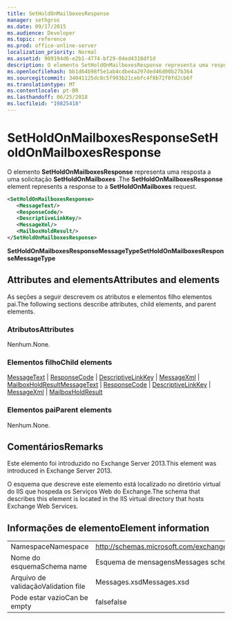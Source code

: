 ```yaml
---
title: SetHoldOnMailboxesResponse
manager: sethgros
ms.date: 09/17/2015
ms.audience: Developer
ms.topic: reference
ms.prod: office-online-server
localization_priority: Normal
ms.assetid: 909194d6-e2b1-4774-bf29-04ed4318df1d
description: O elemento SetHoldOnMailboxesResponse representa uma resposta a uma solicitação SetHoldOnMailboxes.
ms.openlocfilehash: bb1d64b98f5e1ab4cdbe4a297ded46d00b27b364
ms.sourcegitcommit: 34041125dc8c5f993b21cebfc4f8b72f0fd2cb6f
ms.translationtype: MT
ms.contentlocale: pt-BR
ms.lasthandoff: 06/25/2018
ms.locfileid: "19825418"
---
```

# <a name="setholdonmailboxesresponse"></a><span data-ttu-id="86d99-103">SetHoldOnMailboxesResponse</span><span class="sxs-lookup"><span data-stu-id="86d99-103">SetHoldOnMailboxesResponse</span></span>

<span data-ttu-id="86d99-104">O elemento **SetHoldOnMailboxesResponse** representa uma resposta a uma solicitação **SetHoldOnMailboxes** .</span><span class="sxs-lookup"><span data-stu-id="86d99-104">The **SetHoldOnMailboxesResponse** element represents a response to a **SetHoldOnMailboxes** request.</span></span> 
  
```XML
<SetHoldOnMailboxesResponse>
   <MessageText/>
   <ResponseCode/>
   <DescriptiveLinkKey/>
   <MessageXml/>
   <MailboxHoldResult/>
</SetHoldOnMailboxesResponse>
```

 <span data-ttu-id="86d99-105">**SetHoldOnMailboxesResponseMessageType**</span><span class="sxs-lookup"><span data-stu-id="86d99-105">**SetHoldOnMailboxesResponseMessageType**</span></span>
## <a name="attributes-and-elements"></a><span data-ttu-id="86d99-106">Attributes and elements</span><span class="sxs-lookup"><span data-stu-id="86d99-106">Attributes and elements</span></span>

<span data-ttu-id="86d99-107">As seções a seguir descrevem os atributos e elementos filho elementos pai.</span><span class="sxs-lookup"><span data-stu-id="86d99-107">The following sections describe attributes, child elements, and parent elements.</span></span>
  
### <a name="attributes"></a><span data-ttu-id="86d99-108">Atributos</span><span class="sxs-lookup"><span data-stu-id="86d99-108">Attributes</span></span>

<span data-ttu-id="86d99-109">Nenhum.</span><span class="sxs-lookup"><span data-stu-id="86d99-109">None.</span></span>
  
### <a name="child-elements"></a><span data-ttu-id="86d99-110">Elementos filho</span><span class="sxs-lookup"><span data-stu-id="86d99-110">Child elements</span></span>

<span data-ttu-id="86d99-111">[MessageText](messagetext.md) | [ResponseCode](responsecode.md) | [DescriptiveLinkKey](descriptivelinkkey.md) | [MessageXml](messagexml.md) | [MailboxHoldResult](mailboxholdresult.md)</span><span class="sxs-lookup"><span data-stu-id="86d99-111">[MessageText](messagetext.md) | [ResponseCode](responsecode.md) | [DescriptiveLinkKey](descriptivelinkkey.md) | [MessageXml](messagexml.md) | [MailboxHoldResult](mailboxholdresult.md)</span></span>
  
### <a name="parent-elements"></a><span data-ttu-id="86d99-112">Elementos pai</span><span class="sxs-lookup"><span data-stu-id="86d99-112">Parent elements</span></span>

<span data-ttu-id="86d99-113">Nenhum.</span><span class="sxs-lookup"><span data-stu-id="86d99-113">None.</span></span>
  
## <a name="remarks"></a><span data-ttu-id="86d99-114">Comentários</span><span class="sxs-lookup"><span data-stu-id="86d99-114">Remarks</span></span>

<span data-ttu-id="86d99-115">Este elemento foi introduzido no Exchange Server 2013.</span><span class="sxs-lookup"><span data-stu-id="86d99-115">This element was introduced in Exchange Server 2013.</span></span>
  
<span data-ttu-id="86d99-116">O esquema que descreve este elemento está localizado no diretório virtual do IIS que hospeda os Serviços Web do Exchange.</span><span class="sxs-lookup"><span data-stu-id="86d99-116">The schema that describes this element is located in the IIS virtual directory that hosts Exchange Web Services.</span></span>
  
## <a name="element-information"></a><span data-ttu-id="86d99-117">Informações de elemento</span><span class="sxs-lookup"><span data-stu-id="86d99-117">Element information</span></span>

|||
|:-----|:-----|
|<span data-ttu-id="86d99-118">Namespace</span><span class="sxs-lookup"><span data-stu-id="86d99-118">Namespace</span></span>  <br/> |http://schemas.microsoft.com/exchange/services/2006/messages  <br/> |
|<span data-ttu-id="86d99-119">Nome do esquema</span><span class="sxs-lookup"><span data-stu-id="86d99-119">Schema name</span></span>  <br/> |<span data-ttu-id="86d99-120">Esquema de mensagens</span><span class="sxs-lookup"><span data-stu-id="86d99-120">Messages schema</span></span>  <br/> |
|<span data-ttu-id="86d99-121">Arquivo de validação</span><span class="sxs-lookup"><span data-stu-id="86d99-121">Validation file</span></span>  <br/> |<span data-ttu-id="86d99-122">Messages.xsd</span><span class="sxs-lookup"><span data-stu-id="86d99-122">Messages.xsd</span></span>  <br/> |
|<span data-ttu-id="86d99-123">Pode estar vazio</span><span class="sxs-lookup"><span data-stu-id="86d99-123">Can be empty</span></span>  <br/> |<span data-ttu-id="86d99-124">false</span><span class="sxs-lookup"><span data-stu-id="86d99-124">false</span></span>  <br/> |
   

